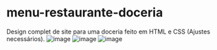 # menu-restaurante-doceria
Design complet de site para uma doceria feito em HTML e CSS (Ajustes necessários).
![image](https://github.com/gustavoyoq/menu-restaurante-doceria/assets/142419362/dc37e56d-3856-40c2-8716-166157e4cd86)
![image](https://github.com/gustavoyoq/menu-restaurante-doceria/assets/142419362/c646dde1-3fc4-4112-a478-f228bb815e41)
![image](https://github.com/gustavoyoq/menu-restaurante-doceria/assets/142419362/9fd04cb8-de1f-467e-99c0-fd1c891ad860)
